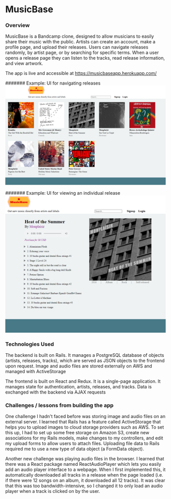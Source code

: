 # MusicBase

### Overview
MusicBase is a Bandcamp clone, designed to allow musicians to easily share their music with the public. Artists can create an account, make a profile page, and upload their releases. Users can navigate releases randomly, by artist page, or by searching for specific terms. When a user opens a release page they can listen to the tracks, read release information, and view artwork.

The app is live and accessible at https://musicbaseapp.herokuapp.com/

####### Example: UI for navigating releases
![](/images/musicbase-1.png)

####### Example: UI for viewing an individual release
![](/images/musicbase-2.png)


### Technologies Used
The backend is built on Rails. It manages a PostgreSQL database of objects (artists, releases, tracks), which are served as JSON objects to the frontend upon request. Image and audio files are stored externally on AWS and managed with ActiveStorage

The frontend is built on React and Redux. It is a single-page application. It manages state for authentication, artists, releases, and tracks. Data is exchanged with the backend via AJAX requests

### Challenges / lessons from building the app
One challenge I hadn't faced before was storing image and audio files on an external server. I learned that Rails has a feature called ActiveStorage that helps you to upload images to cloud storage providers such as AWS. To set this up, I had to set up some free storage on Amazon S3, create new associations for my Rails models, make changes to my controllers, and edit my upload forms to allow users to attach files. Uploading file data to Rails required me to use a new type of data object (a FormData object).

Another new challenge was playing audio files in the browser. I learned that there was a React package named ReactAudioPlayer which lets you easily add an audio player interface to a webpage. When I first implemented this, it automatically downloaded all tracks in a release when the page loaded (i.e. if there were 12 songs on an album, it downloaded all 12 tracks). It was clear that this was too bandwidth-intensive, so I changed it to only load an audio player when a track is clicked on by the user.
